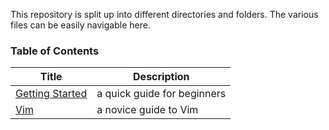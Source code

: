 This repository is split up into different directories and folders. The various files can be easily navigable here.

### Table of Contents

| Title                                                                                                 | Description                 |
|-------------------------------------------------------------------------------------------------------|-----------------------------|
| [Getting Started](https://cventerprises.org/linux-help/GettingStarted.md#getting-started-with-the-server)| a quick guide for beginners |
| [Vim](https://cventerprises.org/linux-help/Text%20Editors.md/Vim#vim)                                    | a novice guide to Vim       |

